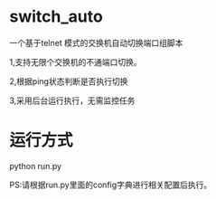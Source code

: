 # switch_auto
  
  一个基于telnet 模式的交换机自动切换端口组脚本
  
  1,支持无限个交换机的不通端口切换。
  
  2,根据ping状态判断是否执行切换
  
  3,采用后台运行执行，无需监控任务
  
  # 运行方式
  
  python run.py
  
  PS:请根据run.py里面的config字典进行相关配置后执行。
